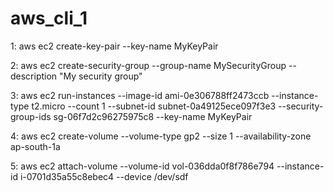 # aws_cli_1

1: aws ec2 create-key-pair --key-name MyKeyPair

2:  aws ec2 create-security-group --group-name MySecurityGroup --description "My security group"                                                                                                    

3:  aws ec2 run-instances  --image-id ami-0e306788ff2473ccb  --instance-type t2.micro  --count 1  --subnet-id subnet-0a49125ece097f3e3  --security-group-ids sg-06f7d2c96275975c8 --key-name MyKeyPair

4:  aws ec2 create-volume --volume-type gp2  --size 1 --availability-zone ap-south-1a                                                                                                                

5:  aws ec2 attach-volume --volume-id vol-036dda0f8f786e794  --instance-id i-0701d35a55c8ebec4 --device /dev/sdf                                                                                     
